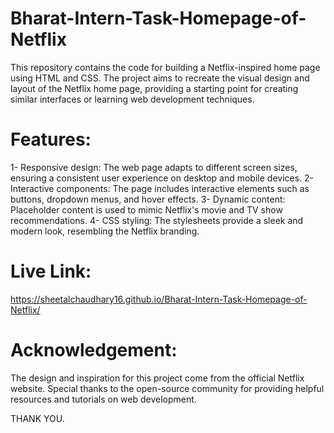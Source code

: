 # Bharat-Intern-Task-Homepage-of-Netflix
This repository contains the code for building a Netflix-inspired home page using HTML and CSS. The project aims to recreate the visual design and layout of the Netflix home page, providing a starting point for creating similar interfaces or learning web development techniques.

# Features:
1- Responsive design: The web page adapts to different screen sizes, ensuring a consistent user experience on desktop and mobile devices.
2- Interactive components: The page includes interactive elements such as buttons, dropdown menus, and hover effects.
3- Dynamic content: Placeholder content is used to mimic Netflix's movie and TV show recommendations.
4- CSS styling: The stylesheets provide a sleek and modern look, resembling the Netflix branding.

# Live Link:
https://sheetalchaudhary16.github.io/Bharat-Intern-Task-Homepage-of-Netflix/

# Acknowledgement:
The design and inspiration for this project come from the official Netflix website.
Special thanks to the open-source community for providing helpful resources and tutorials on web development.

THANK YOU.


